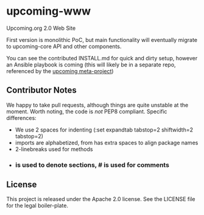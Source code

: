 # upcoming-www

Upcoming.org 2.0 Web Site

First version is monolithic PoC, but main functionality will eventually migrate to upcoming-core API and other components.

You can see the contributed INSTALL.md for quick and dirty setup, however an Ansible playbook is coming (this will likely be in a separate repo, referenced by the [upcoming meta-project](https://github.com/upcoming/upcoming))

## Contributor Notes
We happy to take pull requests, although things are quite unstable at the moment. Worth noting, the code is *not* PEP8 compliant. Specific differences:
* We use 2 spaces for indenting (:set expandtab tabstop=2 shiftwidth=2 tabstop=2)
* imports are alphabetized, from has extra spaces to align package names
* 2-linebreaks used for methods
* ### is used to denote sections, # is used for comments

## License
This project is released under the Apache 2.0 license. See the LICENSE file for the legal boiler-plate.
